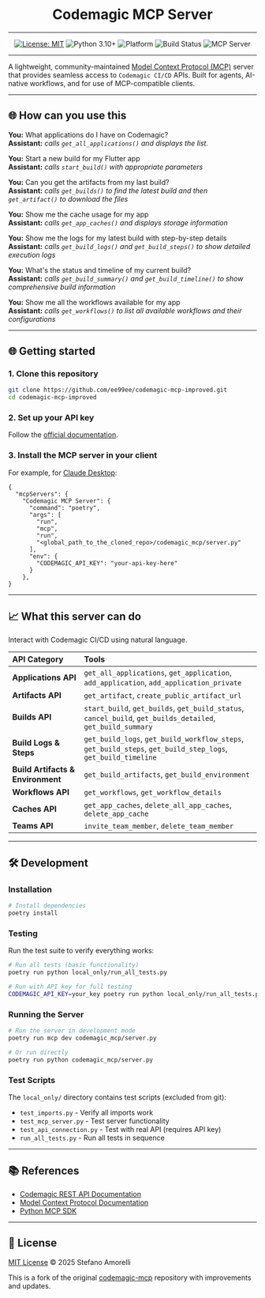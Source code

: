 <div align="center">

# Codemagic MCP Server

</div>

---

<div align="center">

[![License: MIT](https://img.shields.io/badge/License-MIT-green.svg)](LICENSE)
![Python 3.10+](https://img.shields.io/badge/Python-3.10%2B-blue.svg)
![Platform](https://img.shields.io/badge/platform-cross--platform-lightgrey.svg)
![Build Status](https://img.shields.io/badge/build-passing-green.svg)
![](https://badge.mcpx.dev?type=server 'MCP Server')

</div>

---

A lightweight, community-maintained [Model Context Protocol (MCP)](https://github.com/modelcontextprotocol) server that provides seamless access to `Codemagic CI/CD` APIs. Built for agents, AI-native workflows, and for use of MCP-compatible clients.

---

## 🌐 How can you use this

**You:** What applications do I have on Codemagic?  
**Assistant:** *calls `get_all_applications()` and displays the list.*

**You:** Start a new build for my Flutter app  
**Assistant:** *calls `start_build()` with appropriate parameters*

**You:** Can you get the artifacts from my last build?  
**Assistant:** *calls `get_builds()` to find the latest build and then `get_artifact()` to download the files*

**You:** Show me the cache usage for my app  
**Assistant:** *calls `get_app_caches()` and displays storage information*

**You:** Show me the logs for my latest build with step-by-step details  
**Assistant:** *calls `get_build_logs()` and `get_build_steps()` to show detailed execution logs*

**You:** What's the status and timeline of my current build?  
**Assistant:** *calls `get_build_summary()` and `get_build_timeline()` to show comprehensive build information*

**You:** Show me all the workflows available for my app  
**Assistant:** *calls `get_workflows()` to list all available workflows and their configurations*

---

## 🌐 Getting started

### 1. Clone this repository

```bash
git clone https://github.com/ee99ee/codemagic-mcp-improved.git
cd codemagic-mcp-improved
```

### 2. Set up your API key

Follow the [official documentation](https://docs.codemagic.io/rest-api/codemagic-rest-api/).

### 3. Install the MCP server in your client

For example, for [Claude Desktop](https://claude.ai/download): 

```
{
  "mcpServers": {
    "Codemagic MCP Server": {
      "command": "poetry",
      "args": [
        "run",
        "mcp",
        "run",
        "<global_path_to_the_cloned_repo>/codemagic_mcp/server.py"
      ],
      "env": {
        "CODEMAGIC_API_KEY": "your-api-key-here"
      }
    },
}
```

---

## 📈 What this server can do

Interact with Codemagic CI/CD using natural language.

| API Category | Tools |
|:---|:---|
| **Applications API** | `get_all_applications`, `get_application`, `add_application`, `add_application_private` |
| **Artifacts API** | `get_artifact`, `create_public_artifact_url` |
| **Builds API** | `start_build`, `get_builds`, `get_build_status`, `cancel_build`, `get_builds_detailed`, `get_build_summary` |
| **Build Logs & Steps** | `get_build_logs`, `get_build_workflow_steps`, `get_build_steps`, `get_build_step_logs`, `get_build_timeline` |
| **Build Artifacts & Environment** | `get_build_artifacts`, `get_build_environment` |
| **Workflows API** | `get_workflows`, `get_workflow_details` |
| **Caches API** | `get_app_caches`, `delete_all_app_caches`, `delete_app_cache` |
| **Teams API** | `invite_team_member`, `delete_team_member` |

---

## 🛠️ Development

### Installation

```bash
# Install dependencies
poetry install
```

### Testing

Run the test suite to verify everything works:

```bash
# Run all tests (basic functionality)
poetry run python local_only/run_all_tests.py

# Run with API key for full testing
CODEMAGIC_API_KEY=your_key poetry run python local_only/run_all_tests.py
```

### Running the Server

```bash
# Run the server in development mode
poetry run mcp dev codemagic_mcp/server.py

# Or run directly
poetry run python codemagic_mcp/server.py
```

### Test Scripts

The `local_only/` directory contains test scripts (excluded from git):
- `test_imports.py` - Verify all imports work
- `test_mcp_server.py` - Test server functionality  
- `test_api_connection.py` - Test with real API (requires API key)
- `run_all_tests.py` - Run all tests in sequence

---

## 📚 References

- [Codemagic REST API Documentation](https://docs.codemagic.io/rest-api/overview/)
- [Model Context Protocol Documentation](https://modelcontextprotocol.io/)
- [Python MCP SDK](https://github.com/modelcontextprotocol/python-sdk)

---

## 📜 License

[MIT License](LICENSE) © 2025 Stefano Amorelli

This is a fork of the original [codemagic-mcp](https://github.com/stefanoamorelli/codemagic-mcp) repository with improvements and updates.
